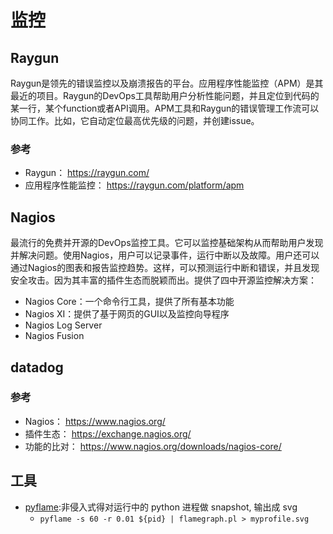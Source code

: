 # 监控

## Raygun

Raygun是领先的错误监控以及崩溃报告的平台。应用程序性能监控（APM）是其最近的项目。Raygun的DevOps工具帮助用户分析性能问题，并且定位到代码的某一行，某个function或者API调用。APM工具和Raygun的错误管理工作流可以协同工作。比如，它自动定位最高优先级的问题，并创建issue。

### 参考

* Raygun： https://raygun.com/
* 应用程序性能监控： https://raygun.com/platform/apm

## Nagios

最流行的免费并开源的DevOps监控工具。它可以监控基础架构从而帮助用户发现并解决问题。使用Nagios，用户可以记录事件，运行中断以及故障。用户还可以通过Nagios的图表和报告监控趋势。这样，可以预测运行中断和错误，并且发现安全攻击。因为其丰富的插件生态而脱颖而出。提供了四中开源监控解决方案：

* Nagios Core：一个命令行工具，提供了所有基本功能
* Nagios XI：提供了基于网页的GUI以及监控向导程序
* Nagios Log Server
* Nagios Fusion

## datadog

### 参考

* Nagios： https://www.nagios.org/
* 插件生态： https://exchange.nagios.org/
* 功能的比对： https://www.nagios.org/downloads/nagios-core/

## 工具

* [pyflame](https://github.com/uber/pyflame):非侵入式得对运行中的 python 进程做 snapshot, 输出成 svg
    - `pyflame -s 60 -r 0.01 ${pid} | flamegraph.pl > myprofile.svg`
